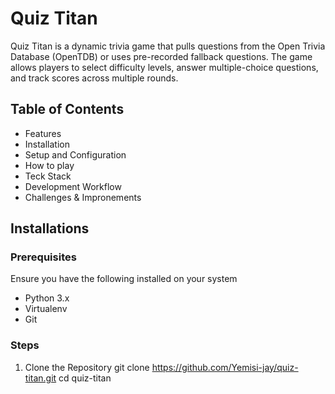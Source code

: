 # Quiz Titan
Quiz Titan is a dynamic trivia game that pulls questions from the Open Trivia
Database (OpenTDB) or uses pre-recorded fallback questions. The game allows
players to select difficulty levels, answer multiple-choice questions, and
track scores across multiple rounds.

## Table of Contents
+ Features
+ Installation
+ Setup and Configuration
+ How to play
+ Teck Stack
+ Development Workflow
+ Challenges & Impronements

## Installations
### Prerequisites
Ensure you have the following installed on your system
+ Python 3.x
+ Virtualenv
+ Git

### Steps
1. Clone the Repository
      git clone https://github.com/Yemisi-jay/quiz-titan.git
      cd quiz-titan
